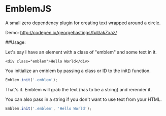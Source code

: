# EmblemJS

A small zero dependency plugin for creating text wrapped around a circle.

Demo: http://codepen.io/georgehastings/full/akZxaz/

##Usage:

Let's say I have an element with a class of "emblem" and some text in it.

```
<div class="emblem">Hello World</div>
```

You initialize an emblem by passing a class or ID to the init() function.

```javascript
Emblem.init('.emblem');
```

That's it. Emblem will grab the text (has to be a string) and rerender it. 

You can also pass in a string if you don't want to use text from your HTML. 

```javascript
Emblem.init('.emblem', 'Hello World');
```
